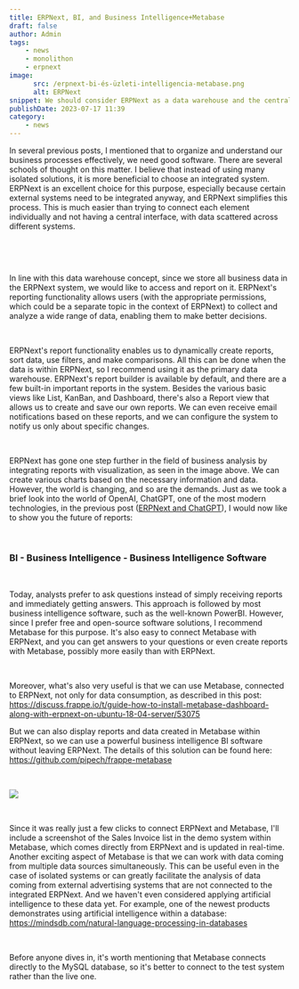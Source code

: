 ```yaml
---
title: ERPNext, BI, and Business Intelligence+Metabase
draft: false
author: Admin
tags:
    - news
    - monolithon
    - erpnext
image:
      src: /erpnext-bi-és-üzleti-intelligencia-metabase.png
      alt: ERPNext
snippet: We should consider ERPNext as a data warehouse and the central storage unit for all important business data.
publishDate: 2023-07-17 11:39
category:
    - news
---
```


<p>In several previous posts, I mentioned that to organize and understand our business processes effectively, we need good software. There are several schools of thought on this matter. I believe that instead of using many isolated solutions, it is more beneficial to choose an integrated system. ERPNext is an excellent choice for this purpose, especially because certain external systems need to be integrated anyway, and ERPNext simplifies this process. This is much easier than trying to connect each element individually and not having a central interface, with data scattered across different systems.</p><p><br></p><p><br></p><p>In line with this data warehouse concept, since we store all business data in the ERPNext system, we would like to access and report on it. ERPNext's reporting functionality allows users (with the appropriate permissions, which could be a separate topic in the context of ERPNext) to collect and analyze a wide range of data, enabling them to make better decisions.</p><p><br></p><p>ERPNext's report functionality enables us to dynamically create reports, sort data, use filters, and make comparisons. All this can be done when the data is within ERPNext, so I recommend using it as the primary data warehouse. ERPNext's report builder is available by default, and there are a few built-in important reports in the system. Besides the various basic views like List, KanBan, and Dashboard, there's also a Report view that allows us to create and save our own reports. We can even receive email notifications based on these reports, and we can configure the system to notify us only about specific changes.</p><p><br></p><p>ERPNext has gone one step further in the field of business analysis by integrating reports with visualization, as seen in the image above. We can create various charts based on the necessary information and data. However, the world is changing, and so are the demands. Just as we took a brief look into the world of OpenAI, ChatGPT, one of the most modern technologies, in the previous post (<a href="https://www.monolithon.com/blog/hirek/erpnext-%C3%A9s-a-chatgpt" rel="noopener noreferrer">ERPNext and ChatGPT</a>), I would now like to show you the future of reports:</p><p><br></p><h3>BI - Business Intelligence - Business Intelligence Software</h3><p><br></p><p>Today, analysts prefer to ask questions instead of simply receiving reports and immediately getting answers. This approach is followed by most business intelligence software, such as the well-known PowerBI. However, since I prefer free and open-source software solutions, I recommend Metabase for this purpose. It's also easy to connect Metabase with ERPNext, and you can get answers to your questions or even create reports with Metabase, possibly more easily than with ERPNext.</p><p><br></p><p>Moreover, what's also very useful is that we can use Metabase, connected to ERPNext, not only for data consumption, as described in this post: <a href="https://discuss.frappe.io/t/guide-how-to-install-metabase-dashboard-along-with-erpnext-on-ubuntu-18-04-server/53075" rel="noopener noreferrer">https://discuss.frappe.io/t/guide-how-to-install-metabase-dashboard-along-with-erpnext-on-ubuntu-18-04-server/53075</a></p><p>But we can also display reports and data created in Metabase within ERPNext, so we can use a powerful business intelligence BI software without leaving ERPNext. The details of this solution can be found here: <a href="https://github.com/pipech/frappe-metabase" rel="noopener noreferrer">https://github.com/pipech/frappe-metabase</a></p><p><br></p><p><img src="/jF7FETk.jpg"></p><p><br></p><p>Since it was really just a few clicks to connect ERPNext and Metabase, I'll include a screenshot of the Sales Invoice list in the demo system within Metabase, which comes directly from ERPNext and is updated in real-time. Another exciting aspect of Metabase is that we can work with data coming from multiple data sources simultaneously. This can be useful even in the case of isolated systems or can greatly facilitate the analysis of data coming from external advertising systems that are not connected to the integrated ERPNext. And we haven't even considered applying artificial intelligence to these data yet. For example, one of the newest products demonstrates using artificial intelligence within a database: <a href="https://mindsdb.com/natural-language-processing-in-databases" rel="noopener noreferrer">https://mindsdb.com/natural-language-processing-in-databases</a></p><p><br></p><p>Before anyone dives in, it's worth mentioning that Metabase connects directly to the MySQL database, so it's better to connect to the test system rather than the live one.</p><p><br></p>


